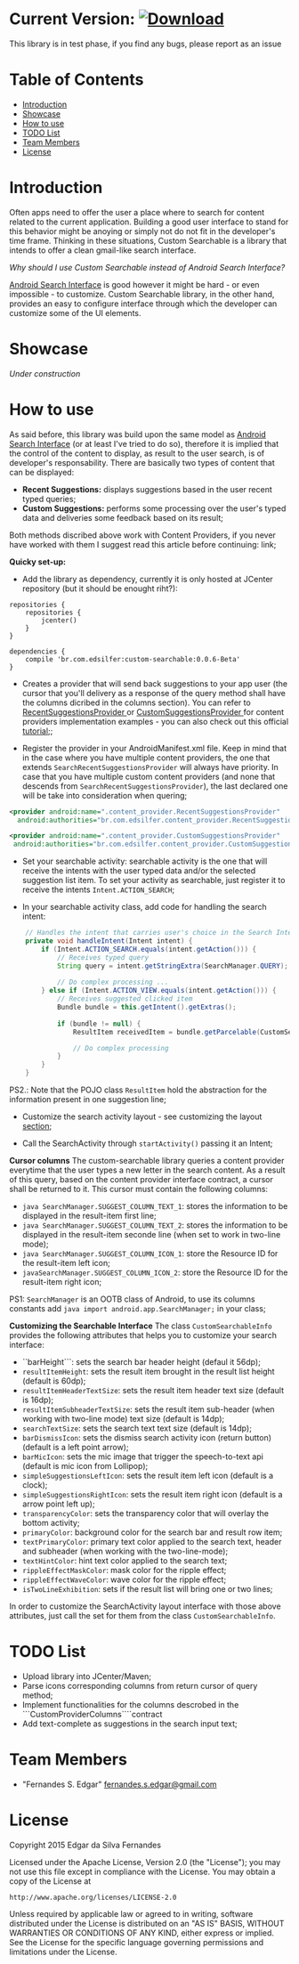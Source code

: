 # Current Version: [ ![Download](https://api.bintray.com/packages/edsilfer/maven/custom-searchable/images/download.svg) ](https://bintray.com/edsilfer/maven/custom-searchable/_latestVersion)
This library is in test phase, if you find any bugs, please report as an issue

# Table of Contents
* [Introduction](#intro)
* [Showcase](#showcase)
* [How to use](#how-to-use)
* [TODO List](#to-do)
* [Team Members](#team-members)
* [License](#license)
 
# <a name="intro"></a>Introduction
Often apps need to offer the user a place where to search for content related to the current application. Building a good user interface to stand for this behavior might be anoying or simply not do not fit in the developer's time frame. Thinking in these situations, Custom Searchable is a library that intends to offer a clean gmail-like search interface. 

_Why should I use Custom Searchable instead of Android Search Interface?_

[Android Search Interface](http://developer.android.com/guide/topics/search/search-dialog.html) is good however it might be hard - or even impossible - to customize. Custom Searchable library, in the other hand, provides an easy to configure interface through which the developer can customize some of the UI elements.
 
# <a name="showcase"></a>Showcase
_Under construction_

# <a name="how-to-use"></a>How to use
As said before, this library was build upon the same model as [Android Search Interface](http://developer.android.com/guide/topics/search/search-dialog.html) (or at least I've tried to do so), therefore it is implied that the control of the content to display, as result to the user search, is of developer's responsability. There are basically two types of content that can be displayed: 

 - **Recent Suggestions:** displays suggestions based in the user recent typed queries;
 - **Custom Suggestions:** performs some processing over the user's typed data and deliveries some feedback based on its result;

Both methods discribed above work with Content Providers, if you never have worked with them I suggest read this article before continuing: link;

**Quicky set-up:**
 - Add the library as dependency, currently it is only hosted at JCenter repository (but it should be enought riht?):
```
repositories {
    repositories {
        jcenter()
    }
}

dependencies {
    compile 'br.com.edsilfer:custom-searchable:0.0.6-Beta'
}
```

 - Creates a provider that will send back suggestions to your  app user (the cursor that you'll delivery as a response of the query method shall have the columns dicribed in the columns section). You can refer to [RecentSuggestionsProvider ](demo/src/main/java/br/com/edsilfer/content_provider/RecentSuggestionsProvider.java) or [CustomSuggestionsProvider ](demo/src/main/java/br/com/edsilfer/content_provider/CustomSuggestionsProvider.java) for content providers implementation examples - you can also check out this official [tutorial](http://developer.android.com/guide/topics/search/adding-custom-suggestions.html);;
 
 - Register the provider in your AndroidManifest.xml file. Keep in mind that in the case where you have multiple content providers, the one that extends ```SearchRecentSuggestionsProvider``` will always have priority. In case that you have multiple custom content providers (and none that descends from ```SearchRecentSuggestionsProvider```), the last declared one will be take into consideration when quering;
  ```xml
  <provider android:name=".content_provider.RecentSuggestionsProvider"
    android:authorities="br.com.edsilfer.content_provider.RecentSuggestionsProvider" />
  
  <provider android:name=".content_provider.CustomSuggestionsProvider"
   android:authorities="br.com.edsilfer.content_provider.CustomSuggestionsProvider" />
  ```
 - Set your searchable activity: searchable activity is the one that will receive the intents with the user typed data and/or the selected suggestion list item. To set your activity as searchable, just register it to receive the intents ```Intent.ACTION_SEARCH```;

 - In your searchable activity class, add code for handling the search intent:
```java
    // Handles the intent that carries user's choice in the Search Interface
    private void handleIntent(Intent intent) {
        if (Intent.ACTION_SEARCH.equals(intent.getAction())) {
            // Receives typed query
            String query = intent.getStringExtra(SearchManager.QUERY);
            
            // Do complex processing ...
        } else if (Intent.ACTION_VIEW.equals(intent.getAction())) {
            // Receives suggested clicked item
            Bundle bundle = this.getIntent().getExtras();
            
            if (bundle != null) {
                ResultItem receivedItem = bundle.getParcelable(CustomSearchableConstants.CLICKED_RESULT_ITEM);

                // Do complex processing
            }
        }
    }
```

PS2.: Note that the POJO class ```ResultItem``` hold the abstraction for the information present in one suggestion line;
 
 - Customize the search activity layout - see customizing the layout [section](#customizing-searchable-ui");

 - Call the SearchActivity through ```startActivity()``` passing it an Intent;

**Cursor columns**
The custom-searchable library queries a content provider everytime that the user types a new letter in the search content. As a result of this query, based on the content provider interface contract, a cursor shall be returned to it. This cursor must contain the following columns:

 - ```java SearchManager.SUGGEST_COLUMN_TEXT_1```: stores the information to be displayed in the result-item first line;
 - ```java SearchManager.SUGGEST_COLUMN_TEXT_2```: stores the information to be displayed in the result-item seconde line (when set to work in two-line mode);
 - ```java SearchManager.SUGGEST_COLUMN_ICON_1```: store the Resource ID for the result-item left icon;
 - ```javaSearchManager.SUGGEST_COLUMN_ICON_2```: store the Resource ID for the result-item right icon;

PS1: ```SearchManager``` is an OOTB class of Android, to use its columns constants add ```java import android.app.SearchManager;``` in your class;

<a name="customizing-searchable-ui">**Customizing the Searchable Interface**
The class ```CustomSearchableInfo``` provides the following attributes that helps you to customize your search interface:

 * ``barHeight```: sets the search bar header height (defaul it 56dp);
 * ```resultItemHeight```: sets the result item brought in the result list height (default is 60dp);
 * ```resultItemHeaderTextSize```: sets the result item header text size (default is 16dp);
 * ```resultItemSubheaderTextSize```: sets the result item sub-header (when working with two-line mode) text size (default is 14dp);
 * ```searchTextSize```: sets the search text text size (default is 14dp);
 * ```barDismissIcon```: sets the dismiss search activity icon (return button) (default is a left point arrow);
 * ```barMicIcon```: sets the mic image that trigger the speech-to-text api (default is mic icon from Lollipop);
 * ```simpleSuggestionsLeftIcon```: sets the result item left icon (default is a clock);
 * ```simpleSuggestionsRightIcon```: sets the result item right icon (default is a arrow point left up);
 * ```transparencyColor```: sets the transparency color that will overlay the bottom activity;
 * ```primaryColor```: background color for the search bar and result row item;
 * ```textPrimaryColor```: primary text color applied to the search text, header and subheader (when working with the two-line-mode);
 * ```textHintColor```: hint text color applied to the search text;
 * ```rippleEffectMaskColor```: mask color for the ripple effect;
 * ```rippleEffectWaveColor```: wave color for the ripple effect;
 * ```isTwoLineExhibition```: sets if the result list will bring one or two lines;

In order to customize the SearchActivity layout interface with those above attributes, just call the set for them from the class ```CustomSearchableInfo```.

# <a name="to-do"></a>TODO List
* Upload library into JCenter/Maven;
* Parse icons corresponding columns from return cursor of query method;
* Implement functionalities for the columns descrobed in the ```CustomProviderColumns````contract
* Add text-complete as suggestions in the search input text;

# <a name="team-members"></a>Team Members
* "Fernandes S. Edgar" <fernandes.s.edgar@gmail.com>

# <a name="license"></a>License
Copyright 2015 Edgar da Silva Fernandes

Licensed under the Apache License, Version 2.0 (the "License");
you may not use this file except in compliance with the License.
You may obtain a copy of the License at

    http://www.apache.org/licenses/LICENSE-2.0

Unless required by applicable law or agreed to in writing, software
distributed under the License is distributed on an "AS IS" BASIS,
WITHOUT WARRANTIES OR CONDITIONS OF ANY KIND, either express or implied.
See the License for the specific language governing permissions and
limitations under the License.


